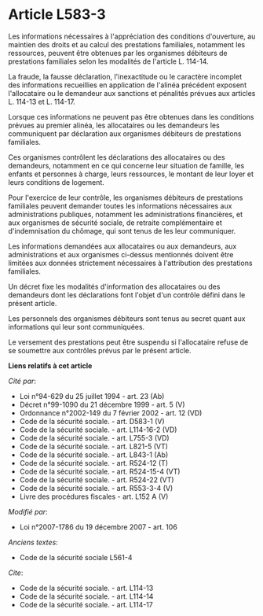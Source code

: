 # Article L583-3

Les informations nécessaires à l'appréciation des conditions d'ouverture, au maintien des droits et au calcul des prestations
familiales, notamment les ressources, peuvent être obtenues par les organismes débiteurs de prestations familiales selon les
modalités de l'article L. 114-14. 

La fraude, la fausse déclaration, l'inexactitude ou le caractère incomplet des informations recueillies en application de
l'alinéa précédent exposent l'allocataire ou le demandeur aux sanctions et pénalités prévues aux articles L. 114-13 et L.
114-17. 

Lorsque ces informations ne peuvent pas être obtenues dans les conditions prévues au premier alinéa, les allocataires ou les
demandeurs les communiquent par déclaration aux organismes débiteurs de prestations familiales. 

Ces organismes contrôlent les déclarations des allocataires ou des demandeurs, notamment en ce qui concerne leur situation de
famille, les enfants et personnes à charge, leurs ressources, le montant de leur loyer et leurs conditions de logement. 

Pour l'exercice de leur contrôle, les organismes débiteurs de prestations familiales peuvent demander toutes les informations
nécessaires aux administrations publiques, notamment les administrations financières, et aux organismes de sécurité sociale,
de retraite complémentaire et d'indemnisation du chômage, qui sont tenus de les leur communiquer. 

Les informations demandées aux allocataires ou aux demandeurs, aux administrations et aux organismes ci-dessus mentionnés
doivent être limitées aux données strictement nécessaires à l'attribution des prestations familiales. 

Un décret fixe les modalités d'information des allocataires ou des demandeurs dont les déclarations font l'objet d'un
contrôle défini dans le présent article. 

Les personnels des organismes débiteurs sont tenus au secret quant aux informations qui leur sont communiquées. 

Le versement des prestations peut être suspendu si l'allocataire refuse de se soumettre aux contrôles prévus par le présent
article.

**Liens relatifs à cet article**

_Cité par_:

  - Loi n°94-629 du 25 juillet 1994 - art. 23 (Ab)
  - Décret n°99-1090 du 21 décembre 1999 - art. 5 (V)
  - Ordonnance n°2002-149 du 7 février 2002 - art. 12 (VD)
  - Code de la sécurité sociale. - art. D583-1 (V)
  - Code de la sécurité sociale. - art. L114-16-2 (VD)
  - Code de la sécurité sociale. - art. L755-3 (VD)
  - Code de la sécurité sociale. - art. L821-5 (VT)
  - Code de la sécurité sociale. - art. L843-1 (Ab)
  - Code de la sécurité sociale. - art. R524-12 (T)
  - Code de la sécurité sociale. - art. R524-15-4 (VT)
  - Code de la sécurité sociale. - art. R524-22 (VT)
  - Code de la sécurité sociale. - art. R553-3-4 (V)
  - Livre des procédures fiscales - art. L152 A (V)

_Modifié par_:

  - Loi n°2007-1786 du 19 décembre 2007 - art. 106

_Anciens textes_:

  - Code de la sécurité sociale L561-4

_Cite_:

  - Code de la sécurité sociale. - art. L114-13
  - Code de la sécurité sociale. - art. L114-14
  - Code de la sécurité sociale. - art. L114-17
